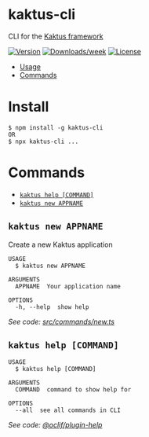 kaktus-cli
==========

CLI for the [Kaktus framework](https://github.com/Lelberto/kaktus)

[![Version](https://img.shields.io/npm/v/kaktus-cli.svg)](https://npmjs.org/package/kaktus-cli)
[![Downloads/week](https://img.shields.io/npm/dw/kaktus-cli.svg)](https://npmjs.org/package/kaktus-cli)
[![License](https://img.shields.io/npm/l/kaktus-cli.svg)](https://github.com/Lelberto/kaktus-cli/blob/master/package.json)

<!-- toc -->
* [Usage](#usage)
* [Commands](#commands)
<!-- tocstop -->
# Install
```sh-session
$ npm install -g kaktus-cli
OR
$ npx kaktus-cli ...
```
# Commands
<!-- commands -->
* [`kaktus help [COMMAND]`](#kaktus-help-command)
* [`kaktus new APPNAME`](#kaktus-new-appname)
## `kaktus new APPNAME`

Create a new Kaktus application

```
USAGE
  $ kaktus new APPNAME

ARGUMENTS
  APPNAME  Your application name

OPTIONS
  -h, --help  show help
```

_See code: [src/commands/new.ts](https://github.com/Lelberto/kaktus-cli/blob/v1.0.0/src/commands/new.ts)_

## `kaktus help [COMMAND]`
```
USAGE
  $ kaktus help [COMMAND]

ARGUMENTS
  COMMAND  command to show help for

OPTIONS
  --all  see all commands in CLI
```

_See code: [@oclif/plugin-help](https://github.com/oclif/plugin-help/blob/v3.2.12/src/commands/help.ts)_
<!-- commandsstop -->
